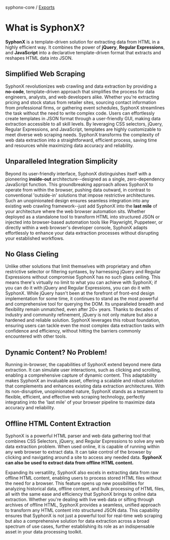 syphonx-core / [Exports](modules.md)

# What is SyphonX?

**SyphonX** is a template-driven solution for extracting data from HTML in a highly efficient way. It combines the power of **jQuery**, **Regular Expressions**, and **JavaScript** into a declarative template-driven format that extracts and reshapes HTML data into JSON.

## Simplified Web Scraping

SyphonX revolutionizes web crawling and data extraction by providing a **no-code**, template-driven approach that simplifies the process for data engineers, analysts, and web developers alike. Whether you're extracting pricing and stock status from retailer sites, sourcing contact information from professional firms, or gathering event schedules, SyphonX streamlines the task without the need to write complex code. Users can effortlessly create templates in JSON format through a user-friendly GUI, making data extraction accessible to all skill levels. By leveraging CSS selectors, jQuery, Regular Expressions, and JavaScript, templates are highly customizable to meet diverse web scraping needs. SyphonX transforms the complexity of web data extraction into a straightforward, efficient process, saving time and resources while maximizing data accuracy and reliability.

## Unparalleled Integration Simplicity

Beyond its user-friendly interface, SyphonX distinguishes itself with a pioneering **inside-out** architecture--designed as a single, zero-dependency JavaScript function. This groundbreaking approach allows SyphonX to operate from within the browser, pushing data outward, in contrast to conventional 'outside-in' solutions that impose restrictive architectures. Such an unopinionated design ensures seamless integration into any existing web crawling framework--just add SyphonX into the **last mile** of your architecture where the web browser automation sits. Whether deployed as a standalone tool to transform HTML into structured JSON or injected into browser-based automation tools like Playwright, Puppeteer, or directly within a web browser's developer console, SyphonX adapts effortlessly to enhance your data extraction processes without disrupting your established workflows.

## No Glass Cieling

Unlike other solutions that limit themselves with proprietary and often restrictive selector or filtering syntaxes, by harnessing jQuery and Regular Expressions without compromise SyphonX has no such glass ceiling. This means there's virtually no limit to what you can achieve with SyphonX; if you can do it with jQuery and Regular Expressions, you can do it with SyphonX. While jQuery hasn't been at the forefront of front-end design implementation for some time, it continues to stand as the most powerful and comprehensive tool for querying the DOM. Its unparalleled breadth and flexibility remain unmatched, even after 20+ years. Thanks to decades of industry and community refinement, jQuery is not only mature but also a hardened and reliable solution. SyphonX leverages this robust foundation, ensuring users can tackle even the most complex data extraction tasks with confidence and efficiency, without hitting the barriers commonly encountered with other tools.

## Dynamic Content? No Problem!

Running in-browser, the capabilities of SyphonX extend beyond mere data extraction. It can simulate user interactions, such as clicking and scrolling, enabling a comprehensive capture of dynamic content. This adaptability makes SyphonX an invaluable asset, offering a scalable and robust solution that complements and enhances existing data extraction architectures. With its non-disruptive, unopinionated nature, SyphonX stands as a testament to flexible, efficient, and effective web scraping technology, perfectly integrating into the 'last mile' of your browser pipeline to maximize data accuracy and reliability.

## Offline HTML Content Extraction

SyphonX is a powerful HTML parser and web data gathering tool that combines CSS Selectors, jQuery, and Regular Expressions to solve any web data extraction problem. When used online, it is capable of running within any web browser to extract data. It can take control of the browser by clicking and navigating around a site to access any needed data. **SyphonX can also be used to extract data from offline HTML content.**

Expanding its versatility, SyphonX also excels in extracting data from raw offline HTML content, enabling users to process stored HTML files without the need for a browser. This feature opens up new possibilities for analyzing historical data, offline content, and bulk processing of HTML files, all with the same ease and efficiency that SyphonX brings to online data extraction. Whether you're dealing with live web data or sifting through archives of offline HTML, SyphonX provides a seamless, unified approach to transform any HTML content into structured JSON data. This capability ensures that SyphonX is not just a powerful tool for real-time web scraping but also a comprehensive solution for data extraction across a broad spectrum of use cases, further establishing its role as an indispensable asset in your data processing toolkit.
